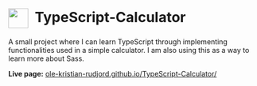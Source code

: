 <h1><sub><sub><img src="https://ole-kristian-rudjord.github.io/TypeScript-Calculator/img/favicon.svg" height="40px"></sub></sub>&nbsp;&nbsp;TypeScript-Calculator</h1>
<p>A small project where I can learn TypeScript through implementing functionalities used in a simple calculator. I am also using this as a way to learn more about Sass.</p>
<p><b>Live page:</b> <a href="https://ole-kristian-rudjord.github.io/TypeScript-Calculator/">ole-kristian-rudjord.github.io/TypeScript-Calculator/</a></p>
